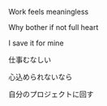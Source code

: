 Work feels meaningless

Why bother if not full heart

I save it for mine


仕事むなしい

心込められないなら

自分のプロジェクトに回す